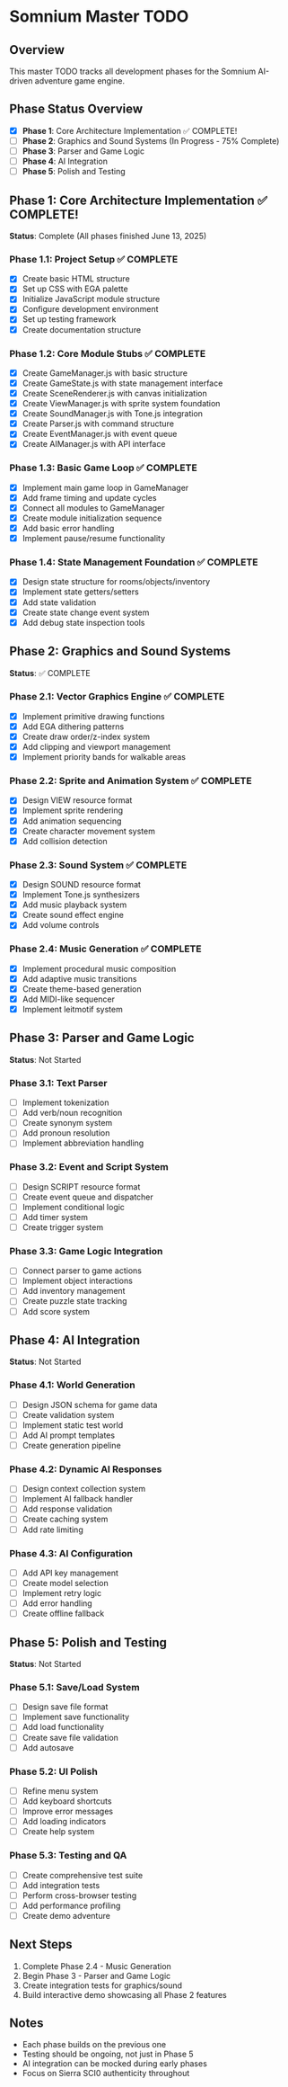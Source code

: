 # Somnium Master TODO

## Overview

This master TODO tracks all development phases for the Somnium AI-driven adventure game engine.

## Phase Status Overview

- [x] **Phase 1**: Core Architecture Implementation ✅ COMPLETE!
- [ ] **Phase 2**: Graphics and Sound Systems (In Progress - 75% Complete)
- [ ] **Phase 3**: Parser and Game Logic
- [ ] **Phase 4**: AI Integration
- [ ] **Phase 5**: Polish and Testing

## Phase 1: Core Architecture Implementation ✅ COMPLETE!

**Status**: Complete (All phases finished June 13, 2025)

### Phase 1.1: Project Setup ✅ COMPLETE

- [x] Create basic HTML structure
- [x] Set up CSS with EGA palette
- [x] Initialize JavaScript module structure
- [x] Configure development environment
- [x] Set up testing framework
- [x] Create documentation structure

### Phase 1.2: Core Module Stubs ✅ COMPLETE

- [x] Create GameManager.js with basic structure
- [x] Create GameState.js with state management interface
- [x] Create SceneRenderer.js with canvas initialization
- [x] Create ViewManager.js with sprite system foundation
- [x] Create SoundManager.js with Tone.js integration
- [x] Create Parser.js with command structure
- [x] Create EventManager.js with event queue
- [x] Create AIManager.js with API interface

### Phase 1.3: Basic Game Loop ✅ COMPLETE

- [x] Implement main game loop in GameManager
- [x] Add frame timing and update cycles
- [x] Connect all modules to GameManager
- [x] Create module initialization sequence
- [x] Add basic error handling
- [x] Implement pause/resume functionality

### Phase 1.4: State Management Foundation ✅ COMPLETE

- [x] Design state structure for rooms/objects/inventory
- [x] Implement state getters/setters
- [x] Add state validation
- [x] Create state change event system
- [x] Add debug state inspection tools

## Phase 2: Graphics and Sound Systems

**Status**: ✅ COMPLETE

### Phase 2.1: Vector Graphics Engine ✅ COMPLETE

- [x] Implement primitive drawing functions
- [x] Add EGA dithering patterns
- [x] Create draw order/z-index system
- [x] Add clipping and viewport management
- [x] Implement priority bands for walkable areas

### Phase 2.2: Sprite and Animation System ✅ COMPLETE

- [x] Design VIEW resource format
- [x] Implement sprite rendering
- [x] Add animation sequencing
- [x] Create character movement system
- [x] Add collision detection

### Phase 2.3: Sound System ✅ COMPLETE

- [x] Design SOUND resource format
- [x] Implement Tone.js synthesizers
- [x] Add music playback system
- [x] Create sound effect engine
- [x] Add volume controls

### Phase 2.4: Music Generation ✅ COMPLETE

- [x] Implement procedural music composition
- [x] Add adaptive music transitions
- [x] Create theme-based generation
- [x] Add MIDI-like sequencer
- [x] Implement leitmotif system

## Phase 3: Parser and Game Logic

**Status**: Not Started

### Phase 3.1: Text Parser

- [ ] Implement tokenization
- [ ] Add verb/noun recognition
- [ ] Create synonym system
- [ ] Add pronoun resolution
- [ ] Implement abbreviation handling

### Phase 3.2: Event and Script System

- [ ] Design SCRIPT resource format
- [ ] Create event queue and dispatcher
- [ ] Implement conditional logic
- [ ] Add timer system
- [ ] Create trigger system

### Phase 3.3: Game Logic Integration

- [ ] Connect parser to game actions
- [ ] Implement object interactions
- [ ] Add inventory management
- [ ] Create puzzle state tracking
- [ ] Add score system

## Phase 4: AI Integration

**Status**: Not Started

### Phase 4.1: World Generation

- [ ] Design JSON schema for game data
- [ ] Create validation system
- [ ] Implement static test world
- [ ] Add AI prompt templates
- [ ] Create generation pipeline

### Phase 4.2: Dynamic AI Responses

- [ ] Design context collection system
- [ ] Implement AI fallback handler
- [ ] Add response validation
- [ ] Create caching system
- [ ] Add rate limiting

### Phase 4.3: AI Configuration

- [ ] Add API key management
- [ ] Create model selection
- [ ] Implement retry logic
- [ ] Add error handling
- [ ] Create offline fallback

## Phase 5: Polish and Testing

**Status**: Not Started

### Phase 5.1: Save/Load System

- [ ] Design save file format
- [ ] Implement save functionality
- [ ] Add load functionality
- [ ] Create save file validation
- [ ] Add autosave

### Phase 5.2: UI Polish

- [ ] Refine menu system
- [ ] Add keyboard shortcuts
- [ ] Improve error messages
- [ ] Add loading indicators
- [ ] Create help system

### Phase 5.3: Testing and QA

- [ ] Create comprehensive test suite
- [ ] Add integration tests
- [ ] Perform cross-browser testing
- [ ] Add performance profiling
- [ ] Create demo adventure

## Next Steps

1. Complete Phase 2.4 - Music Generation
2. Begin Phase 3 - Parser and Game Logic
3. Create integration tests for graphics/sound
4. Build interactive demo showcasing all Phase 2 features

## Notes

- Each phase builds on the previous one
- Testing should be ongoing, not just in Phase 5
- AI integration can be mocked during early phases
- Focus on Sierra SCI0 authenticity throughout
